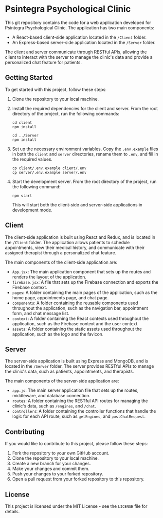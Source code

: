 # Psintegra Psychological Clinic

This git repository contains the code for a web application developed for Psintegra Psychological Clinic. The application has two main components:

- A React-based client-side application located in the `/Client` folder.
- An Express-based server-side application located in the `/Server` folder.

The client and server communicate through RESTful APIs, allowing the client to interact with the server to manage the clinic's data and provide a personalized chat feature for patients.

## Getting Started

To get started with this project, follow these steps:

1. Clone the repository to your local machine.
2. Install the required dependencies for the client and server. From the root directory of the project, run the following commands:

   ```
   cd client
   npm install
   
   cd ../Server
   npm install
   ```

3. Set up the necessary environment variables. Copy the `.env.example` files in both the `client` and `server` directories, rename them to `.env`, and fill in the required values. 

   ```
   cp client/.env.example client/.env
   cp server/.env.example server/.env
   ```
   
4. Start the development server. From the root directory of the project, run the following command:

   ```
   npm start
   ```

   This will start both the client-side and server-side applications in development mode.

## Client

The client-side application is built using React and Redux, and is located in the `/Client` folder. The application allows patients to schedule appointments, view their medical history, and communicate with their assigned therapist through a personalized chat feature.

The main components of the client-side application are:

- `App.jsx`: The main application component that sets up the routes and renders the layout of the application.
- `firebase.jsx`: A file that sets up the Firebase connection and exports the Firebase context.
- `pages`: A folder containing the main pages of the application, such as the home page, appointments page, and chat page.
- `components`: A folder containing the reusable components used throughout the application, such as the navigation bar, appointment form, and chat message list.
- `context`: A folder containing the React contexts used throughout the application, such as the Firebase context and the user context.
- `assets`: A folder containing the static assets used throughout the application, such as the logo and the favicon.

## Server

The server-side application is built using Express and MongoDB, and is located in the `/Server` folder. The server provides RESTful APIs to manage the clinic's data, such as patients, appointments, and therapists.

The main components of the server-side application are:

- `app.js`: The main server application file that sets up the routes, middleware, and database connection.
- `routes`: A folder containing the RESTful API routes for managing the clinic's data, such as `/engines`, and `/chat`.
- `controllers`: A folder containing the controller functions that handle the logic for each API route, such as `getEngines`, and `postChatRequest`.

## Contributing

If you would like to contribute to this project, please follow these steps:

1. Fork the repository to your own GitHub account.
2. Clone the repository to your local machine.
3. Create a new branch for your changes.
4. Make your changes and commit them.
5. Push your changes to your forked repository.
6. Open a pull request from your forked repository to this repository.

## License

This project is licensed under the MIT License - see the `LICENSE` file for details.